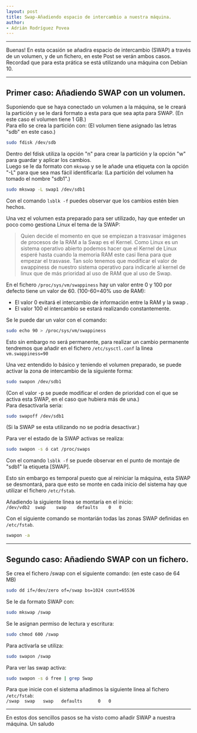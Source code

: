 ```yaml
---
layout: post
title: Swap-Añadiendo espacio de intercambio a nuestra máquina.
author:
- Adrián Rodríguez Povea
---
```


***

Buenas! En esta ocasión se añadira espacio de intercambio (SWAP) a través de un volumen, y de un fichero, en este Post se verán ambos casos. Recordad que para esta prática se está utilizando una máquina con Debian 10.

***

## Primer caso: Añadiendo SWAP con un volumen.
Suponiendo que se haya conectado un volumen a la máquina, se le creará la partición y se le dará formato a esta para que sea apta para SWAP. (En este caso el volumen tiene 1 GB.)    
Para ello se crea la partición con: (El volumen tiene asignado las letras "sdb" en este caso.)    
```bash
sudo fdisk /dev/sdb
```    
Dentro del fdisk utiliza la opción "n" para crear la partición y la opción "w" para guardar y aplicar los cambios.    
Luego se le da formato con `mkswap` y se le añade una etiqueta con la opción "-L" para que sea mas fácil identificarla: (La partición del volumen ha tomado el nombre "sdb1".)    
```bash
sudo mkswap -L swap1 /dev/sdb1
```    
Con el comando `lsblk -f` puedes observar que los cambios estén bien hechos.    

Una vez el volumen esta preparado para ser utilizado, hay que enteder un poco como gestiona Linux el tema de la SWAP:
>Quien decide el momento en que se empiezan a trasvasar imágenes de procesos de la RAM a la Swap es el Kernel. Como Linux es un sistema operativo abierto podemos hacer que el Kernel de Linux esperé hasta cuando la memoria RAM este casi llena para que empezar el trasvase. Tan solo tenemos que modificar el valor de swappiness de nuestro sistema operativo para indicarle al kernel de linux que de más prioridad al uso de RAM que al uso de Swap.

En el fichero `/proc/sys/vm/swappiness` hay un valor entre 0 y 100 por defecto tiene un valor de 60. (100-60=40% uso de RAM):
- El valor 0 evitará el intercambio de información entre la RAM y la swap .
- El valor 100 el intercambio se estará realizando constantemente.

Se le puede dar un valor con el comando:    
```bash
sudo echo 90 > /proc/sys/vm/swappiness
```    
Esto sin embargo no será permanente, para realizar un cambio permanente tendremos que añadir en el fichero `/etc/sysctl.conf` la linea `vm.swappiness=90`    

Una vez entendido lo básico y teniendo el volumen preparado, se puede activar la zona de intercambio de la siguiente forma:    
```bash
sudo swapon /dev/sdb1
```
(Con el valor -p se puede modificar el orden de prioridad con el que se activa esta SWAP, en el caso que hubiera más de una.)    
Para desactivarla seria:    
```bash
sudo swapoff /dev/sdb1
```
(Si la SWAP se esta utilizando no se podria desactivar.)    

Para ver el estado de la SWAP activas se realiza:    
```bash
sudo swapon -s ó cat /proc/swaps
```    

Con el comando `lsblk -f` se puede observar en el punto de montaje de "sdb1" la etiqueta [SWAP].    

Esto sin embargo es temporal puesto que al reiniciar la máquina, esta SWAP se desmontará, para que esto se monte en cada inicio del sistema hay que utilizar el fichero `/etc/fstab`.    

Añadiendo la siguiente linea se montaría en el inicio:    
`/dev/vdb2	swap	swap	defaults	0	0`    

Con el siguiente comando se montarián todas las zonas SWAP definidas en `/etc/fstab`. 
```bash
swapon -a
```

***

## Segundo caso: Añadiendo SWAP con un fichero.    

Se crea el fichero /swap con el siguiente comando: (en este caso de 64 MB)    
```bash
sudo dd if=/dev/zero of=/swap bs=1024 count=65536
```    

Se le da formato SWAP con:    
```bash
sudo mkswap /swap
```    

Se le asignan permiso de lectura y escritura:    
```bash
sudo chmod 600 /swap
```    

Para activarla se utiliza:    
```bash
sudo swapon /swap
```    

Para ver las swap activa:    
```bash
sudo swapon -s ó free | grep Swap
```    

Para que inicie con el sistema añadimos la siguiente linea al fichero `/etc/fstab`:    
`/swap	swap   swap	  defaults		0	0 `    

***

En estos dos sencillos pasos se ha visto como añadir SWAP a nuestra máquina. Un saludo    
